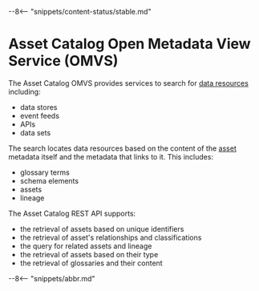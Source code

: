 <!-- SPDX-License-Identifier: CC-BY-4.0 -->
<!-- Copyright Contributors to the Egeria project. -->

--8<-- "snippets/content-status/stable.md"

# Asset Catalog Open Metadata View Service (OMVS)

The Asset Catalog OMVS provides services to search for [data resources](/concepts/resource) including:

* data stores
* event feeds
* APIs
* data sets

The search locates data resources based on the content of the [asset](/concepts/asset) metadata itself and the metadata that links to it. This includes:

* glossary terms
* schema elements
* assets
* lineage

The Asset Catalog REST API supports:

* the retrieval of assets based on unique identifiers
* the retrieval of asset's relationships and classifications
* the query for related assets and lineage
* the retrieval of assets based on their type
* the retrieval of glossaries and their content


--8<-- "snippets/abbr.md"

